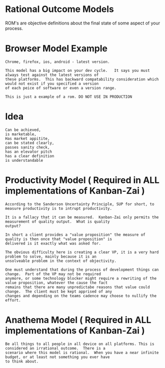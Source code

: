 # Rational Outcome Models

ROM's are objective definitions about the final state of some aspect of your process.

# Browser Model Example

    Chrome, firefox, ios, android - latest version.
    
    This model has a big impact on your dev cycle.   It says you must always test against the latest versions of
    these platforms.  This has backward compatability consideration which would not exist if you specified a version
    of each peice of software or even a version range.
    
    This is just a example of a rom. DO NOT USE IN PRODUCTION
    
# Idea
    Can be achieved, 
    is marketable, 
    Has market appitite, 
    can be stated clearly, 
    passes sanity check, 
    has an elevator pitch
    has a clear definition
    is understandable
    
    
# Productivity Model ( Required in ALL implementations of Kanban-Zai )

    According to the Sanderson Uncertainty Principle, SUP for short, to measure productivity is to intrupt productivity.
    
    It is a fallacy that it can be measured.  Kanban-Zai only permits the measurement of quality output.  What is quality
    output?
    
    In short a client provides a "value proposition" the measure of quality is then once that "value proposition" is 
    delivered is it exactly what was asked for.
    
    The obvious difficulty here is creating a clear VP, it is a very hard problem to solve, mainly because it is an
    unsolveable problem in the context of objectivity. 
    
    One must understand that during the process of development things can change.  Part of the VP may not be required 
    anymore, or some technology blocker might require a rewriting of the value proposition, whatever the cause the fact 
    remains that there are many unpredictabe reasons that value could change.  The client must be kept apprised of any 
    changes and depending on the teams cadence may choose to nullify the effort.


# Anathema Model ( Required in ALL implementations of Kanban-Zai )

    Be all things to all people in all device on all platforms. This is considered an irrational outcome.  There is a 
    scenario where this model is rational.  When you have a near infinite budget, or at least not something you ever have
    to think about.
